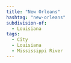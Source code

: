 ```yaml
---
title: "New Orleans"
hashtag: "new-orleans"
subdivision-of:
  - Louisiana
tags:
  - City
  - Louisiana
  - Mississippi River
---
```

